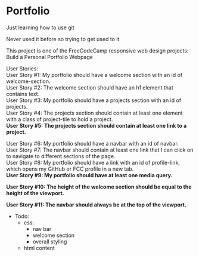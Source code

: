 # Portfolio
Just learning how to use git

Never used it before so trying to get used to it


This project is one of the FreeCodeCamp responsive web design projects: Build a Personal Portfolio Webpage

User Stories:<br />
User Story #1: My portfolio should have a welcome section with an id of welcome-section.<br />
User Story #2: The welcome section should have an h1 element that contains text.<br />
User Story #3: My portfolio should have a projects section with an id of projects.<br />
User Story #4: The projects section should contain at least one element with a class of project-tile to hold a project.<br />
**User Story #5: The projects section should contain at least one link to a project.**

User Story #6: My portfolio should have a navbar with an id of navbar.<br />
User Story #7: The navbar should contain at least one link that I can click on to navigate to different sections of the page.<br />
User Story #8: My portfolio should have a link with an id of profile-link, which opens my GitHub or FCC profile in a new tab.<br />
**User Story #9: My portfolio should have at least one media query.**

**User Story #10: The height of the welcome section should be equal to the height of the viewport.**

**User Story #11: The navbar should always be at the top of the viewport.**


* Todo:
  * css:
    * nav bar
    * welcome section
    * overall styling
  * html content
